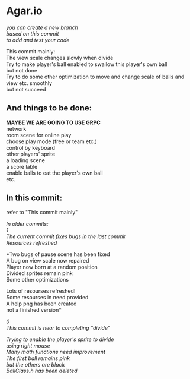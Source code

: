 # Agar.io  
*you can create a new branch*  
*based on this commit*  
*to add and test your code*  
  
This commit mainly:  
The view scale changes slowly when divide  
Try to make player's ball enabled to swallow this player's own ball  
  but not done  
Try to do some other optimization to move and change scale of balls and view etc. smoothly  
  but not succeed  
  
## And things to be done:  
**MAYBE WE ARE GOING TO USE GRPC**  
network  
room scene for online play  
choose play mode (free or team etc.)  
control by keyboard  
other players' sprite  
a loading scene  
a score lable  
enable balls to eat the player's own ball  
etc.  
  
## In this commit:  
refer to "This commit mainly"  
  
  
*In older commits:*  
*1*  
*The current commit fixes bugs in the last commit*  
*Resources refreshed*  
  
*Two bugs of pause scene has been fixed  
A bug on view scale now repaired  
Player now born at a random position  
Divided sprites remain pink  
Some other optimizations  
  
Lots of resourses refreshed!  
Some resourses in need provided  
A help png has been created  
  not a finished version*  
  
*0*  
*This commit is near to completing "divide"*  
  
*Trying to enable the player's sprite to divide*  
    *using right mouse*  
*Many math functions need improvement*  
*The first ball remains pink*  
    *but the others are black*  
*BallClass.h has been deleted*  
